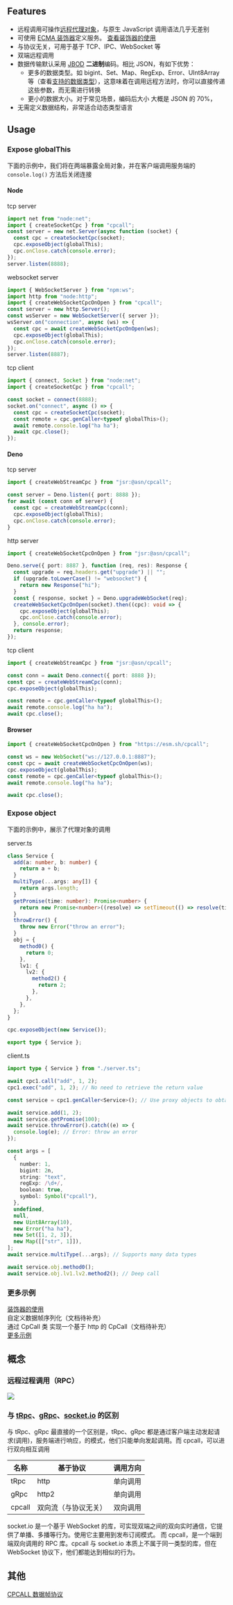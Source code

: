 ## Features

- 远程调用可操作[远程代理对象](#expose-object)，与原生 JavaScript 调用语法几乎无差别
- 可使用 [ECMA 装饰器](https://github.com/tc39/proposal-decorators)定义服务。 [查看装饰器的使用](./docs/use_decorator.md)
- 与协议无关，可用于基于 TCP、IPC、WebSocket 等
- 双端远程调用
- 数据传输默认采用 [JBOD](https://github.com/asnowc/jbod) **二进制**编码。相比 JSON，有如下优势：
  - 更多的数据类型。如 bigint、Set、Map、RegExp、Error、UInt8Array 等（查看[支持的数据类型](https://github.com/asnowc/jbod)），这意味着在调用远程方法时，你可以直接传递这些参数，而无需进行转换
  - 更小的数据大小。对于常见场景，编码后大小 大概是 JSON 的 70%，
- 无需定义数据结构，非常适合动态类型语言

## Usage

### Expose globalThis

下面的示例中，我们将在两端暴露全局对象，并在客户端调用服务端的 `console.log()` 方法后关闭连接

#### Node

tcp server

```ts
import net from "node:net";
import { createSocketCpc } from "cpcall";
const server = new net.Server(async function (socket) {
  const cpc = createSocketCpc(socket);
  cpc.exposeObject(globalThis);
  cpc.onClose.catch(console.error);
});
server.listen(8888);
```

websocket server

```ts
import { WebSocketServer } from "npm:ws";
import http from "node:http";
import { createWebSocketCpcOnOpen } from "cpcall";
const server = new http.Server();
const wsServer = new WebSocketServer({ server });
wsServer.on("connection", async (ws) => {
  const cpc = await createWebSocketCpcOnOpen(ws);
  cpc.exposeObject(globalThis);
  cpc.onClose.catch(console.error);
});
server.listen(8887);
```

tcp client

```ts
import { connect, Socket } from "node:net";
import { createSocketCpc } from "cpcall";

const socket = connect(8888);
socket.on("connect", async () => {
  const cpc = createSocketCpc(socket);
  const remote = cpc.genCaller<typeof globalThis>();
  await remote.console.log("ha ha");
  await cpc.close();
});
```

#### Deno

tcp server

```ts
import { createWebStreamCpc } from "jsr:@asn/cpcall";

const server = Deno.listen({ port: 8888 });
for await (const conn of server) {
  const cpc = createWebStreamCpc(conn);
  cpc.exposeObject(globalThis);
  cpc.onClose.catch(console.error);
}
```

http server

```ts
import { createWebSocketCpcOnOpen } from "jsr:@asn/cpcall";

Deno.serve({ port: 8887 }, function (req, res): Response {
  const upgrade = req.headers.get("upgrade") || "";
  if (upgrade.toLowerCase() != "websocket") {
    return new Response("hi");
  }
  const { response, socket } = Deno.upgradeWebSocket(req);
  createWebSocketCpcOnOpen(socket).then((cpc): void => {
    cpc.exposeObject(globalThis);
    cpc.onClose.catch(console.error);
  }, console.error);
  return response;
});
```

tcp client

```ts
import { createWebStreamCpc } from "jsr:@asn/cpcall";

const conn = await Deno.connect({ port: 8888 });
const cpc = createWebStreamCpc(conn);
cpc.exposeObject(globalThis);

const remote = cpc.genCaller<typeof globalThis>();
await remote.console.log("ha ha");
await cpc.close();
```

#### Browser

```ts
import { createWebSocketCpcOnOpen } from "https://esm.sh/cpcall";

const ws = new WebSocket("ws://127.0.0.1:8887");
const cpc = await createWebSocketCpcOnOpen(ws);
cpc.exposeObject(globalThis);
const remote = cpc.genCaller<typeof globalThis>();
await remote.console.log("ha ha");

await cpc.close();
```

### Expose object

下面的示例中，展示了代理对象的调用

server.ts

```ts
class Service {
  add(a: number, b: number) {
    return a + b;
  }
  multiType(...args: any[]) {
    return args.length;
  }
  getPromise(time: number): Promise<number> {
    return new Promise<number>((resolve) => setTimeout(() => resolve(time), time));
  }
  throwError() {
    throw new Error("throw an error");
  }
  obj = {
    method0() {
      return 0;
    },
    lv1: {
      lv2: {
        method2() {
          return 2;
        },
      },
    },
  };
}

cpc.exposeObject(new Service());

export type { Service };
```

client.ts

```ts
import type { Service } from "./server.ts";

await cpc1.call("add", 1, 2);
cpc1.exec("add", 1, 2); // No need to retrieve the return value

const service = cpc1.genCaller<Service>(); // Use proxy objects to obtain complete type prompts

await service.add(1, 2);
await service.getPromise(100);
await service.throwError().catch((e) => {
  console.log(e); // Error: throw an error
});

const args = [
  {
    number: 1,
    bigint: 2n,
    string: "text",
    regExp: /\d+/,
    boolean: true,
    symbol: Symbol("cpcall"),
  },
  undefined,
  null,
  new Uint8Array(10),
  new Error("ha ha"),
  new Set([1, 2, 3]),
  new Map([["str", 1]]),
];
await service.multiType(...args); // Supports many data types

await service.obj.method0();
await service.obj.lv1.lv2.method2(); // Deep call
```

### 更多示例

[装饰器的使用](https://github.com/asnowc/cpcall/blob/main//docs/use_decorator.md)\
自定义数据帧序列化（文档待补充）\
通过 CpCall 类 实现一个基于 http 的 CpCall（文档待补充）\
[更多示例](https://github.com/asnowc/cpcall/blob/main/example/README.md)

## 概念

### 远程过程调用（RPC）

<img src="https://github.com/asnowc/cpcall/raw/main/docs/img/rpc_flowsheet.png">

### 与 [tRpc](https://trpc.io/)、[gRpc](https://grpc.io/)、[socket.io](https://socket.io/) 的区别

与 tRpc、gRpc 最直接的一个区别是，tRpc、gRpc 都是通过客户端主动发起请求(调用)，服务端进行响应，的模式，他们只能单向发起调用。而 cpcall，可以进行双向相互调用

| 名称   | 基于协议             | 调用方向 |
| ------ | -------------------- | -------- |
| tRpc   | http                 | 单向调用 |
| gRpc   | http2                | 单向调用 |
| cpcall | 双向流（与协议无关） | 双向调用 |

socket.io 是一个基于 WebSocket 的库，可实现双端之间的双向实时通信，它提供了单播、多播等行为。使用它主要用到发布订阅模式。
而 cpcall，是一个端到端双向调用的 RPC 库。cpcall 与 socket.io 本质上不属于同一类型的库，但在 WebSocket 协议下，他们都能达到相似的行为。

## 其他

[CPCALL 数据帧协议](https://github.com/asnowc/cpcall/blob/main/docs/frame_type.md)
